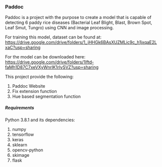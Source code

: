 ### Paddoc
Paddoc is a project with the purpose to create a model that is capable of detecting 6 paddy rice diseases (Bacterial Leaf Blight, Blast, Brown Spot, Leaf Smut, Tungro) using CNN and image processing. 

For training this model, dataset can be found at: https://drive.google.com/drive/folders/1_jHHGk6BAsXUZMLic9c_h1jxqaE2LxaC?usp=sharing

For the model can be downloaded here: https://drive.google.com/drive/folders/1Iftd-faMh1D87C7xeVXyWnrIK1rIvSVZ?usp=sharing

This project provide the following:
1. Paddoc Website 
2. Fix extension function
3. Hue based segmentation function

##### Requirements
Python 3.8.1 and its dependencies:
1. numpy
2. tensorflow
3. keras
4. sklearn
5. opencv-python
6. skimage
7. flask










